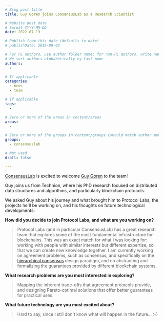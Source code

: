 ```yaml
---
# Blog post title
title: Guy Goren joins ConsensusLab as a Research Scientist

# Website post date
# format YYYY-MM-DD
date: 2022-07-13

# Publish from this date (defaults to date)
# publishDate: 2019-09-03

# For PL authors, use author folder name; for non-PL authors, write name as in paper within ""
# We sort authors alphabetically by last name
authors:
  - 

# If applicable
categories:
  - news
  - team

# If applicable
tags:
  -

# Zero or more of the areas in content/areas
areas:
  -

# Zero or more of the groups in content/groups (should match author membership)
groups:
  - consensuslab

# Not used
draft: false

---
```


[ConsensusLab](/groups/consensuslab/) is excited to welcome [Guy Goren](/authors/guy-goren) to the team!

Guy joins us from Technion, where his PhD research focused on distributed data structures and algorithms, and particularly blockchain protocols.

We asked Guy about his journey and what brought him to Protocol Labs, the projects he'll be working on, and his thoughts on future technological developments:

**How did you decide to join Protocol Labs, and what are you working on?**

> Protocol Labs (and in particular ConsensusLab) has a great research team that explores some of the most fundamental infrastructure for blockchains. This was an exact match for what I was looking for: working with people with similar interests but different expertise, so that we can create new knowledge together. I am currently working on agreement problems, such as consensus, and specifically on the [hierarchical consensus](/blog/2022/scaling-blockchains-with-hierarchical-consensus/) design paradigm, and on abstracting and formalizing the guarantees provided by different blockchain systems.

**What research problems are you most interested in exploring?**

> Mapping the inherent trade-offs that agreement protocols provide, and designing Pareto-optimal solutions that offer better guarantees for practical uses.

**What future technology are you most excited about?**

> Hard to say, since I still don't know what will happen in the future... :-)
